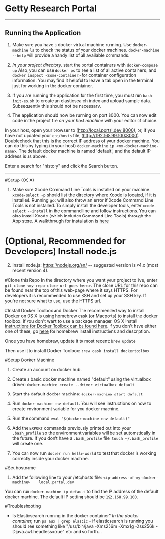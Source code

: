 Getty Research Portal
=====================
*******************************


Running the Application
------------------------


1. Make sure you have a docker virtual machine running. Use `docker-machine ls` to check the status of your docker machines. `docker-machine --help` will provide a handy list of all available commands.

2. *In your project directory,* start the portal containers  with `docker-compose up` Also, you can use `docker ps` to see a list of all active containers, and `docker inspect <some-container>` for container configuration information. You may find it helpful to leave a tab open in the terminal just for working in the docker container.

3.  If you are running the application for the first time, you must run `bash init-es.sh` to create an elasticsearch index and upload sample data. Subsequently this should not be necessary.

4. The application should now be running on port 8000. You can now edit code in the project file *on your host machine* with your editor of choice.

In your host, open your browser to (http://local.portal.dev:8000), or, if you have not updated your `etc/hosts` file, (http://192.168.99.100:8000). Doublecheck that this is the correct IP address of your docker machine. You can do this by typing (in your host) `docker-machine ip <my-docker-machine-name>`. The default docker machine is named 'default', and the default IP address is as above.


Enter a search for "history" and click the Search button.

*******************************


#Setup (OS X)

1. Make sure Xcode Command Line Tools is installed on your machine. `xcode-select -p` should list the directory where Xcode is located, if it is installed. Running `gcc` will also throw an error if Xcode Command Line Tools is not installed. To simply install the developer tools, enter `xcode-select --install` in the command line and follow instructions. You can also install Xcode (which includes Command Line Tools) through the App store. A walkthrough for installation is
   [here](http://railsapps.github.io/xcode-command-line-tools.html)

# (Optional, Recommended for Developers) Install node.js
2. Install node.js: https://nodejs.org/en/ -- suggested version is v4.x (most recent version 4).

#Clone this Repo
In the directory where you want your project to live, enter `git clone <my-repo-clone-url-goes-here>`. The clone URL for this repo can be found near the top of this web-page where it says HTTPS. For developers it is recommended to use SSH and set up your SSH key. If you're not sure what to use, use the HTTPS url.

#Install Docker Toolbox and Docker
The recommended way to install Docker on OS X is using homebrew cask (or Macports) to install the docker toolbox. If you don't want to use a package manager, [OS X install instructions for Docker Toolbox can be found here](https://www.docker.com/docker-toolbox).
If you don't have either one of these, go [here](http://http://brew.sh/) for homebrew install instructions and description.

Once you have homebrew, update it to most recent:
        `brew update`

Then use it to install Docker Toolbox:
        `brew cask install dockertoolbox`

#Setup Docker Machine

1. Create an account on docker hub.
2. Create a basic docker machine named "default" using the virtualbox driver:
        `docker-machine create --driver virtualbox default`

3. Start the default docker machine:
        `docker-machine start default`

4. Run `docker-machine env default`. You will see instructions on how to create environment variable for you docker machine.

5. Run the command `eval "$(docker-machine env default)"`

6. Add the `EXPORT` commands previously printed out into your `.bash_profile` so the environment variables will be set automatically in the future. If you don't have a `.bash_profile` file, `touch ~/.bash_profile` will create one.

7. You can now run `docker run hello-world` to test that docker is working correctly inside your docker machine.

#Set hostname
1. Add the following line to your /etc/hosts file:
       `<ip-address-of-my-docker-machine>    local.portal.dev`

You can run `docker-machine ip default` to find the IP address of the default docker machine. The default IP setting should be `192.168.99.100`.

#Troubleshooting

- Is Elasticsearch running in the docker container? *In the docker container,* run `ps aux | grep elastic` - if elasticsearch is running you should see something like "/usr/bin/java -Xms256m -Xmx1g -Xss256k -Djava.awt.headless=true" etc and so forth...
